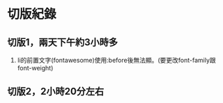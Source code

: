 # 切版紀錄
## 切版1，兩天下午約3小時多
1. li的前置文字(fontawesome)使用:before後無法顯。(要更改font-family跟font-weight)
## 切版2，2小時20分左右


